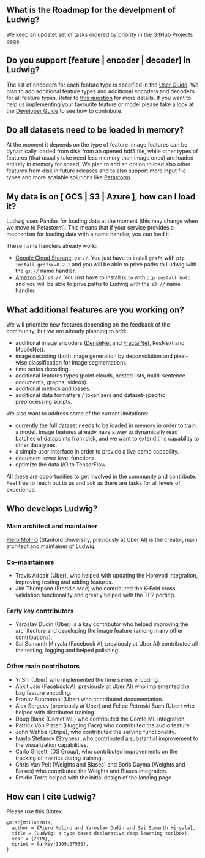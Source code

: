 ## What is the Roadmap for the develpment of Ludwig?

We keep an updatet set of tasks ordered by priority in the [GitHub Projects page](https://github.com/ludwig-ai/ludwig/projects).

## Do you support \[feature | encoder | decoder\] in Ludwig?

The list of encoders for each feature type is specified in the [User Guide](user_guide).
We plan to add additional feature types and additional encoders and decoders for all feature types.
Refer to [this question](#what-additional-features-are-you-working-on) for more details.
If you want to help us implementing your favourite feature or model please take a look at the [Developer Guide](developer_guide) to see how to contribute.

## Do all datasets need to be loaded in memory?

At the moment it depends on the type of feature: image features can be dynamically loaded from disk from an opened hdf5 file, while other types of features (that usually take need less memory than image ones) are loaded entirely in memory for speed.
We plan to add an option to load also other features from disk in future releases and to also support more input file types and more scalable solutions like [Petastorm](https://github.com/uber/Petastorm).

## My data is on \[ GCS | S3 | Azure \], how can I load it?

Ludwig uses Pandas for loading data at the moment (this may change when we move to Petastorm).
This means that if your service provides a mechanism for loading data with a name handler, you can load it.

These name handlers already work:

- [Google Cloud Storage](https://cloud.google.com/storage/): `gs://`. You just have to install `gcsfs` with `pip install gcsfs>=0.2.1` and you will be able to prive paths to Ludwig with the `gs://` name handler.
- [Amazon S3](https://aws.amazon.com/s3/): `s3://`. You just have to install `boto` with `pip install boto` and you will be able to prive paths to Ludwig with the `s3://` name handler.

## What additional features are you working on?

We will prioritize new features depending on the feedback of the community, but we are already planning to add:

- additional image encoders ([DenseNet](https://arxiv.org/abs/1608.06993) and [FractalNet](https://arxiv.org/abs/1605.07648), ResNext and MobileNet).
- image decoding (both image generation by deconvolution and pixel-wise classification for image segmentation).
- time series decoding.
- additional features types (point clouds, nested lists, multi-sentence documents, graphs, videos).
- additional metrics and losses.
- additional data formatters / tokenizers and dataset-specific preprocessing scripts.

We also want to address some of the current limitations:

- currently the full dataset needs to be loaded in memory in order to train a model. Image features already have a way to dynamically read batches of datapoints from disk, and we want to extend this capability to other datatypes.
- a simple user interface in order to provide a live demo capability.
- document lower level functions.
- optimize the data I/O to TensorFlow.

All these are opportunities to get involved in the community and contribute.
Feel free to reach out to us and ask as there are tasks for all levels of experience.

## Who develops Ludwig?

### Main architect and maintainer

[Piero Molino](http://w4nderlu.st) (Stanford University, previously at Uber AI) is the creator, main architect and maintainer of Ludwig.

### Co-maintainers

- Travis Addair (Uber), who helped with updating the Horovod integration, improving testing and adding features.
- Jim Thompson (Freddie Mac) who contributed the K-Fold cross validation functionality and greatly helped with the TF2 porting.

### Early key contributors

- Yaroslav Dudin (Uber) is a key contributor who helped improving the architecture and developing the image feature (among many other contributions).
- Sai Sumanth Miryala (Facebook AI, previously at Uber AI) contributed all the testing, logging and helped polishing.

### Other main contributors

- Yi Shi (Uber) who implemented the time series encoding.
- Ankit Jain (Facebook AI, previously at Uber AI) who implemented the bag feature encoding.
- Pranav Subramani (Uber) who contributed documentation.
- Alex Sergeev (previously at Uber) and Felipe Petroski Such (Uber) who helped with distributed training.
- Doug Blank (Comet ML) who contributed the Comte ML integration.
- Patrick Von Platen (Hugging Face) who contributed the audio feature.
- John Wahba (Stripe), who contributed the serving functionality.
- Ivaylo Stefanov (Strypes), who contributed a substantial improvement to the visualization capabilities.
- Carlo Grisetti (DS Group), who contributed improvements on the tracking of metrics during training.
- Chris Van Pelt (Weights and Biases) and Boris Dayma (Weights and Biases) who contributed the Weights and Biases integration.
- Emidio Torre helped with the initial design of the landing page.

## How can I cite Ludwig?

Please use this Bibtex:

```
@misc{Molino2019,
  author = {Piero Molino and Yaroslav Dudin and Sai Sumanth Miryala},
  title = {Ludwig: a type-based declarative deep learning toolbox},
  year = {2019},
  eprint = {arXiv:1909.07930},
}
```
